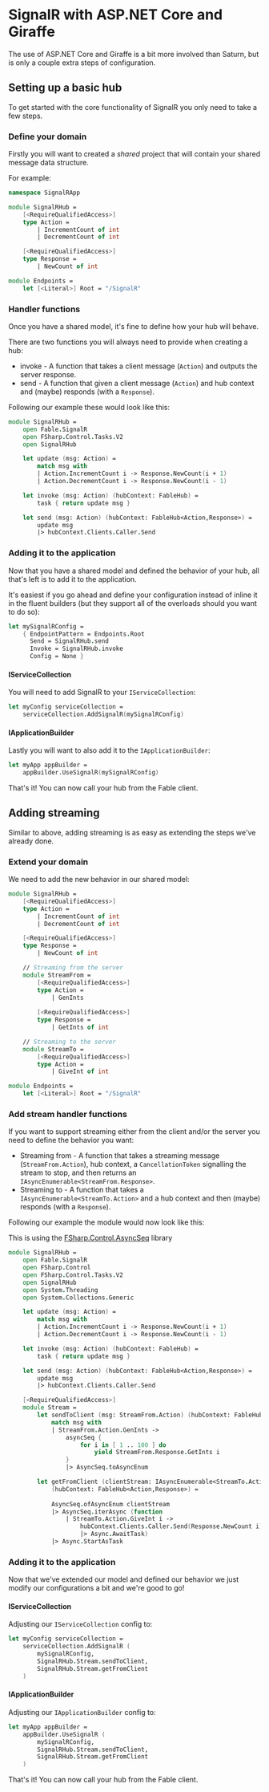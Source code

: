 # SignalR with ASP.NET Core and Giraffe

The use of ASP.NET Core and Giraffe is a bit
more involved than Saturn, but is only a couple extra
steps of configuration.

## Setting up a basic hub

To get started with the core functionality of SignalR
you only need to take a few steps.

### Define your domain

Firstly you will want to created a *shared* project that will
contain your shared message data structure.

For example:

```fsharp
namespace SignalRApp

module SignalRHub =
    [<RequireQualifiedAccess>]
    type Action =
        | IncrementCount of int
        | DecrementCount of int

    [<RequireQualifiedAccess>]
    type Response =
        | NewCount of int

module Endpoints =   
    let [<Literal>] Root = "/SignalR"
```

### Handler functions

Once you have a shared model, it's fine to define how your
hub will behave.

There are two functions you will always need to provide when
creating a hub:
* invoke - A function that takes a client message (`Action`) and outputs the server response.
* send - A function that given a client message (`Action`) and hub context and (maybe) responds 
(with a `Response`).

Following our example these would look like this:

```fsharp
module SignalRHub =
    open Fable.SignalR
    open FSharp.Control.Tasks.V2
    open SignalRHub

    let update (msg: Action) =
        match msg with
        | Action.IncrementCount i -> Response.NewCount(i + 1)
        | Action.DecrementCount i -> Response.NewCount(i - 1)

    let invoke (msg: Action) (hubContext: FableHub) =
        task { return update msg }

    let send (msg: Action) (hubContext: FableHub<Action,Response>) =
        update msg
        |> hubContext.Clients.Caller.Send
```

### Adding it to the application

Now that you have a shared model and defined the behavior of your hub, all
that's left is to add it to the application.

It's easiest if you go ahead and define your configuration instead of inline it
in the fluent builders (but they support all of the overloads should you want to do so):

```fsharp
let mySignalRConfig =
    { EndpointPattern = Endpoints.Root
      Send = SignalRHub.send
      Invoke = SignalRHub.invoke 
      Config = None }
```

#### IServiceCollection

You will need to add SignalR to your `IServiceCollection`:

```fsharp
let myConfig serviceCollection =
    serviceCollection.AddSignalR(mySignalRConfig)
```

#### IApplicationBuilder

Lastly you will want to also add it to the `IApplicationBuilder`:

```fsharp
let myApp appBuilder =
    appBuilder.UseSignalR(mySignalRConfig)
```

That's it! You can now call your hub from the Fable client.

## Adding streaming

Similar to above, adding streaming is as easy as extending the steps we've
already done.

### Extend your domain

We need to add the new behavior in our shared model:

```fsharp
module SignalRHub =
    [<RequireQualifiedAccess>]
    type Action =
        | IncrementCount of int
        | DecrementCount of int

    [<RequireQualifiedAccess>]
    type Response =
        | NewCount of int

    // Streaming from the server
    module StreamFrom =
        [<RequireQualifiedAccess>]
        type Action =
            | GenInts
        
        [<RequireQualifiedAccess>]
        type Response =
            | GetInts of int

    // Streaming to the server
    module StreamTo =
        [<RequireQualifiedAccess>]
        type Action =
            | GiveInt of int

module Endpoints =   
    let [<Literal>] Root = "/SignalR"
```

### Add stream handler functions

If you want to support streaming either from the client and/or the
server you need to define the behavior you want:
* Streaming from - A function that takes a streaming message (`StreamFrom.Action`), hub context, a `CancellationToken` signalling the stream to stop, and then returns an `IAsyncEnumerable<StreamFrom.Response>`.
* Streaming to - A function that takes a `IAsyncEnumerable<StreamTo.Action>` and a hub context
and then (maybe) responds (with a `Response`).

Following our example the module would now look like this:

<Note type="tip">This is using the [FSharp.Control.AsyncSeq](https://github.com/fsprojects/FSharp.Control.AsyncSeq) library</Note>

```fsharp
module SignalRHub =
    open Fable.SignalR
    open FSharp.Control
    open FSharp.Control.Tasks.V2
    open SignalRHub
    open System.Threading
    open System.Collections.Generic

    let update (msg: Action) =
        match msg with
        | Action.IncrementCount i -> Response.NewCount(i + 1)
        | Action.DecrementCount i -> Response.NewCount(i - 1)

    let invoke (msg: Action) (hubContext: FableHub) =
        task { return update msg }

    let send (msg: Action) (hubContext: FableHub<Action,Response>) =
        update msg
        |> hubContext.Clients.Caller.Send

    [<RequireQualifiedAccess>]
    module Stream =
        let sendToClient (msg: StreamFrom.Action) (hubContext: FableHub<Action,Response>) (cancellationToken: CancellationToken) =
            match msg with
            | StreamFrom.Action.GenInts ->
                asyncSeq {
                    for i in [ 1 .. 100 ] do
                        yield StreamFrom.Response.GetInts i
                }
                |> AsyncSeq.toAsyncEnum

        let getFromClient (clientStream: IAsyncEnumerable<StreamTo.Action>) 
            (hubContext: FableHub<Action,Response>) =
            
            AsyncSeq.ofAsyncEnum clientStream
            |> AsyncSeq.iterAsync (function 
                | StreamTo.Action.GiveInt i -> 
                    hubContext.Clients.Caller.Send(Response.NewCount i) 
                    |> Async.AwaitTask)
            |> Async.StartAsTask
```

### Adding it to the application

Now that we've extended our model and defined our behavior we just
modify our configurations a bit and we're good to go!

#### IServiceCollection

Adjusting our `IServiceCollection` config to:

```fsharp
let myConfig serviceCollection =
    serviceCollection.AddSignalR (
        mySignalRConfig, 
        SignalRHub.Stream.sendToClient, 
        SignalRHub.Stream.getFromClient
    )
```

#### IApplicationBuilder

Adjusting our `IApplicationBuilder` config to:

```fsharp
let myApp appBuilder =
    appBuilder.UseSignalR (
        mySignalRConfig, 
        SignalRHub.Stream.sendToClient, 
        SignalRHub.Stream.getFromClient
    )
```

That's it! You can now call your hub from the Fable client.